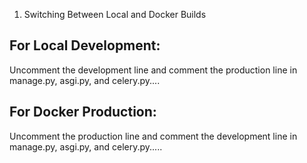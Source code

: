 

1. Switching Between Local and Docker Builds

For Local Development:
-----------------------

Uncomment the development line and comment the production line in manage.py, asgi.py, and celery.py....

For Docker Production:
----------------------

Uncomment the production line and comment the development line in manage.py, asgi.py, and celery.py.....


